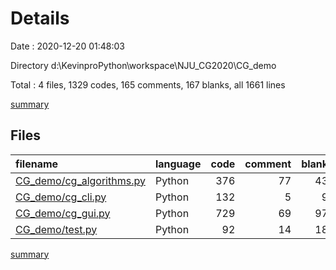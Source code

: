 # Details

Date : 2020-12-20 01:48:03

Directory d:\KevinproPython\workspace\NJU_CG2020\CG_demo

Total : 4 files,  1329 codes, 165 comments, 167 blanks, all 1661 lines

[summary](results.md)

## Files
| filename | language | code | comment | blank | total |
| :--- | :--- | ---: | ---: | ---: | ---: |
| [CG_demo/cg_algorithms.py](/CG_demo/cg_algorithms.py) | Python | 376 | 77 | 43 | 496 |
| [CG_demo/cg_cli.py](/CG_demo/cg_cli.py) | Python | 132 | 5 | 9 | 146 |
| [CG_demo/cg_gui.py](/CG_demo/cg_gui.py) | Python | 729 | 69 | 97 | 895 |
| [CG_demo/test.py](/CG_demo/test.py) | Python | 92 | 14 | 18 | 124 |

[summary](results.md)